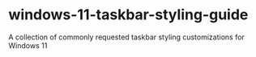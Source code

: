 # windows-11-taskbar-styling-guide
A collection of commonly requested taskbar styling customizations for Windows 11
